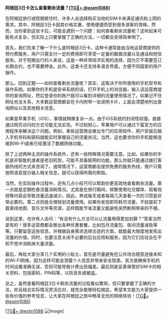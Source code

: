 **阿根廷3日卡怎么查看剩余流量？[[TG💪+ @esim1088](https://t.me/s/esim1088)]**

在阿根廷旅行或短期居住时，许多人会选择购买当地的SIM卡来满足通讯和上网的需求。其中，阿根廷3日卡因其价格实惠、使用便捷而受到很多游客的青睐。然而，当你拿到这张卡后，可能会遇到一个问题：如何查看剩余流量呢？这听起来可能有点复杂，但实际上只要掌握了正确的方法，一切都会变得简单明了。

首先，我们先来了解一下什么是阿根廷3日卡。这种卡通常是由当地运营商提供的预付费服务，用户只需支付一定的费用即可享受一定量的数据流量以及通话和短信服务。对于短期出行的人来说，这是一种非常经济实用的选择，因为它不需要签订长期合约，也不需要押金。此外，这类卡还支持多语言界面，方便不同国家的用户操作。

那么，回到正题——如何查看剩余流量呢？其实，这取决于你所使用的手机型号和操作系统。如果你的手机是安卓系统的话，打开手机上的浏览器，输入该运营商提供的查询网址，然后登录你的账户就可以看到详细的流量使用情况了。如果记不住网址也没关系，大多数运营商都会在卡内附带一张说明卡片，上面会清楚地列出查询网址以及其他相关信息。

如果是苹果手机（iOS），事情就稍微复杂一点。由于iOS系统的封闭性较强，直接通过网页访问的方式可能无法实现。不过别担心，苹果用户可以通过下载官方的应用程序来解决这个问题。例如，某些运营商会推出专门的应用软件，用户安装后输入手机号码和密码就能实时掌握自己的流量状况。当然，这也要求你的手机能够连接到Wi-Fi或者已经激活了数据网络功能。

除了上述两种主流的操作系统外，还有一些特殊情况需要注意。比如，如果你的手机是非智能机或者是老旧机型，可能不具备联网的功能，那么你就只能通过拨打客服热线的方式来咨询了。通常情况下，运营商都会提供免费的服务热线，用户只需按照语音提示输入相关信息，就可以获得所需的帮助。

当然，在实际操作过程中，还有几点小技巧可以帮助你更高效地查看剩余流量。第一点就是定期检查流量消耗情况。尤其是在旅行期间，频繁使用社交媒体、观看视频等内容会导致流量迅速减少。因此，养成每天或者每隔几天查看一次的习惯是非常必要的。第二点则是合理规划流量使用。如果你发现即将耗尽流量，不妨提前下载离线地图、音乐文件等资源，这样既能节省流量又能避免突然断网带来的不便。

说到这里，也许有人会问：“有没有什么方法可以让流量用得更加划算？”答案当然是有的！很多运营商都会推出各种优惠套餐，比如包月流量包、夜间流量减免等等。只要留意这些信息，并根据自身需求选择合适的方案，就能最大限度地发挥出流量的价值。同时，也要注意关闭不必要的后台应用和服务，因为它们往往会在不知不觉中消耗掉大量流量。

最后，再给大家分享几个实用的小贴士。首先是尽量避免在公共场合随意连接未知的Wi-Fi网络，因为这样可能会泄露个人信息并带来安全隐患。其次是确保手机的时间设置准确无误，否则可能导致计费出现偏差。最后则是妥善保管好SIM卡的相关资料，包括密码、PIN码等，以防丢失或被盗。

总之，虽然查看阿根廷3日卡剩余流量的过程看似繁琐，但只要掌握了正确的方法，并且结合实际情况灵活应对，就完全能够轻松搞定。希望本文能为大家提供一些有价值的参考信息，让大家在阿根廷之旅中畅享无忧的网络体验！[[TG💪+ @esim1088](https://t.me/s/esim1088)]

[[TG💪+ @esim1088](https://t.me/s/esim1088) ![Image](https://i.postimg.cc/4NQfJmqS/Snipaste-2025-05-13-00-14-12.png)]